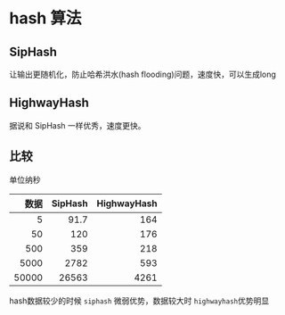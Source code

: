 # hash 算法

## SipHash

让输出更随机化，防止哈希洪水(hash flooding)问题，速度快，可以生成long

## HighwayHash

据说和 SipHash 一样优秀，速度更快。

## 比较

单位纳秒

|  数据 | SipHash | HighwayHash |
| ----: | ------: | ----------: |
|     5 |    91.7 |         164 |
|    50 |     120 |         176 |
|   500 |     359 |         218 |
|  5000 |    2782 |         593 |
| 50000 |   26563 |        4261 |

hash数据较少的时候 `siphash` 微弱优势，数据较大时 `highwayhash`优势明显
